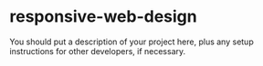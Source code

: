 # responsive-web-design

You should put a description of your project here, plus any setup instructions for other developers, if necessary.